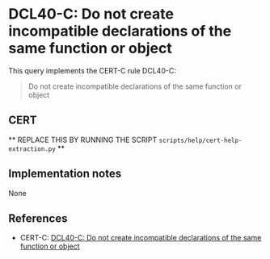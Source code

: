 # DCL40-C: Do not create incompatible declarations of the same function or object

This query implements the CERT-C rule DCL40-C:

> Do not create incompatible declarations of the same function or object


## CERT

** REPLACE THIS BY RUNNING THE SCRIPT `scripts/help/cert-help-extraction.py` **

## Implementation notes

None

## References

* CERT-C: [DCL40-C: Do not create incompatible declarations of the same function or object](https://wiki.sei.cmu.edu/confluence/display/c)
